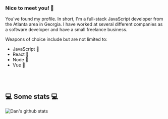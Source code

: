 ### Nice to meet you! 👋

You've found my profile. In short, I'm a full-stack JavaScript developer from the Atlanta area in Georgia. I have worked at several different companies as a software developer and have a small freelance business. 

Weapons of choice include but are not limited to:
- JavaScript 💚
- React 💙
- Node 💛
- Vue 💚

</br></br>
<h2>💻 Some stats 💻</h2>

![Dan's github stats](https://github-readme-stats.vercel.app/api?username=DanSimonson&show_icons=true&title_color=fff&icon_color=79ff97&text_color=9f9f9f&bg_color=151515)
